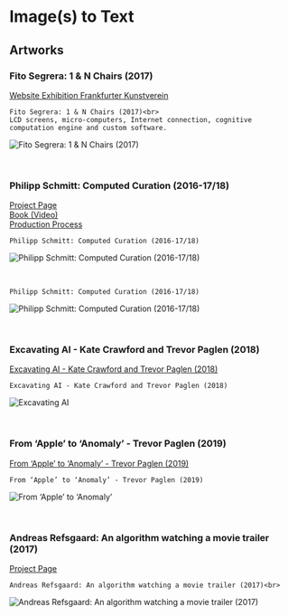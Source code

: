 # Image(s) to Text

## Artworks 

### Fito Segrera: 1 & N Chairs (2017)

[Website Exhibition Frankfurter Kunstverein](https://www.fkv.de/fito-segrera/)

```{margin}
Fito Segrera: 1 & N Chairs (2017)<br>
LCD screens, micro-computers, Internet connection, cognitive computation engine and custom software.
```
![Fito Segrera: 1 & N Chairs (2017)](img/FitoSegrera_1&NChairs_2017.jpg)

<br>

### Philipp Schmitt: Computed Curation (2016-17/18)

[Project Page](https://philippschmitt.com/work/computed-curation)  
[Book (Video)](https://vimeo.com/266039697)  
[Production Process](https://vimeo.com/225081193)  

```{margin}
Philipp Schmitt: Computed Curation (2016-17/18)
```
![Philipp Schmitt: Computed Curation (2016-17/18)](img/PhilippSchmitt_ComputedCuration-1.jpg)

<br>

```{margin}
Philipp Schmitt: Computed Curation (2016-17/18)
```
![Philipp Schmitt: Computed Curation (2016-17/18)](img/PhilippSchmitt_ComputedCuration-3.jpg)

<br>

### Excavating AI - Kate Crawford and Trevor Paglen (2018)

[Excavating AI - Kate Crawford and Trevor Paglen (2018)](https://excavating.ai/)

```{margin}
Excavating AI - Kate Crawford and Trevor Paglen (2018)
```
![Excavating AI](img/ex.jpg)

<br>

### From ‘Apple’ to ‘Anomaly’ - Trevor Paglen (2019)

[From ‘Apple’ to ‘Anomaly’ - Trevor Paglen (2019)](https://paglen.studio/2020/04/09/from-apple-to-anomaly-pictures-and-labels-selections-from-the-imagenet-dataset-for-object-recognition/)

```{margin}
From ‘Apple’ to ‘Anomaly’ - Trevor Paglen (2019)
```
![From ‘Apple’ to ‘Anomaly’](img/trevor.jpg)

<br>

### Andreas Refsgaard: An algorithm watching a movie trailer (2017)

[Project Page](https://www.andreasrefsgaard.dk/projects/an-algorithm-watching/)

```{margin}
Andreas Refsgaard: An algorithm watching a movie trailer (2017)<br>

```
![Andreas Refsgaard: An algorithm watching a movie trailer (2017)](img/AndreasRefsgaard_AnAlgorithmWatchingAMovieTrailer.png)

<br>

